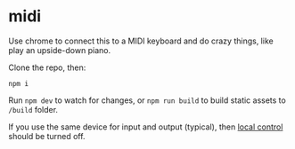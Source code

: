 # midi

Use chrome to connect this to a MIDI keyboard and do crazy things, like play an upside-down piano.

Clone the repo, then:

`npm i`

Run `npm dev` to watch for changes, or `npm run build` to build static assets to `/build` folder.

If you use the same device for input and output (typical), then [local control](https://google.com?q=local+control) should be turned off.
